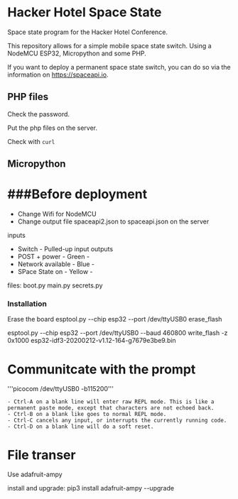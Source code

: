 # Hacker Hotel Space State

Space state program for the Hacker Hotel Conference.

This repository allows for a simple mobile space state switch. Using a NodeMCU 
ESP32, Micropython and some PHP.

If you want to deploy a permanent space state switch, you can do so via the 
information on https://spaceapi.io. 

## PHP files

Check the password.

Put the php files on the server. 

Check with `curl`


## Micropython

###Before deployment
=================

- Change Wifi for NodeMCU
- Change output file spaceapi2.json to spaceapi.json on the server

inputs
- Switch            - Pulled-up input
outputs
- POST + power      - Green   -
- Network available - Blue    - 
- SPace State on    - Yellow  -

files:
boot.py
main.py
secrets.py

### Installation
Erase the board
esptool.py --chip esp32 --port /dev/ttyUSB0 erase_flash

esptool.py --chip esp32 --port /dev/ttyUSB0 --baud 460800 write_flash -z 0x1000 esp32-idf3-20200212-v1.12-164-g7679e3be9.bin

Communitcate with the prompt
============================

'''picocom /dev/ttyUSB0 -b115200'''

    - Ctrl-A on a blank line will enter raw REPL mode. This is like a permanent paste mode, except that characters are not echoed back.
    - Ctrl-B on a blank like goes to normal REPL mode.
    - Ctrl-C cancels any input, or interrupts the currently running code.
    - Ctrl-D on a blank line will do a soft reset.

File transer
===========
Use adafruit-ampy

install and upgrade:
pip3 install adafruit-ampy --upgrade



